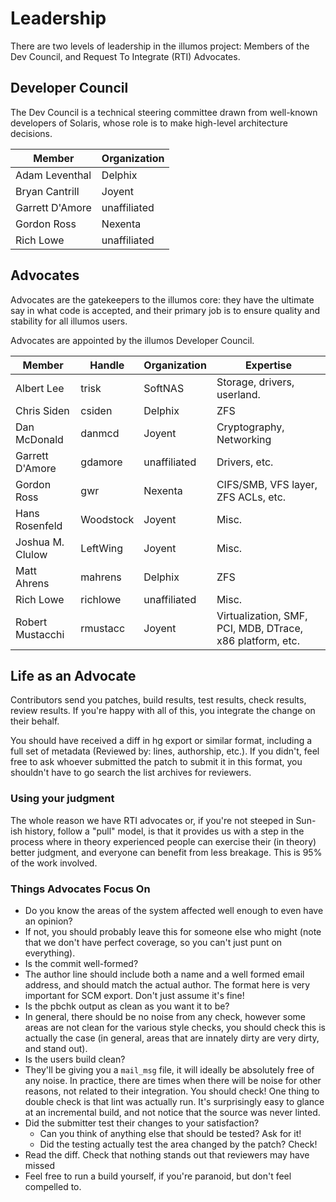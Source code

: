 # Leadership

There are two levels of leadership in the illumos project: Members of the Dev
Council, and Request To Integrate (RTI) Advocates.

## Developer Council

The Dev Council is a technical steering committee drawn from well-known
developers of Solaris, whose role is to make high-level architecture decisions.

| Member          | Organization |
| --------------- | ------------ |
| Adam Leventhal  | Delphix      |
| Bryan Cantrill  | Joyent       |
| Garrett D'Amore | unaffiliated |
| Gordon Ross     | Nexenta      |
| Rich Lowe       | unaffiliated |

## Advocates

Advocates are the gatekeepers to the illumos core: they have the ultimate say
in what code is accepted, and their primary job is to ensure quality and
stability for all illumos users.

Advocates are appointed by the illumos Developer Council.

| Member            | Handle     | Organization | Expertise |
| ----------------- | ---------- | ------------ | --------- |
| Albert Lee        | trisk      | SoftNAS      | Storage, drivers, userland. |
| Chris Siden       | csiden     | Delphix      | ZFS |
| Dan McDonald      | danmcd     | Joyent       | Cryptography, Networking |
| Garrett D'Amore   | gdamore    | unaffiliated | Drivers, etc. |
| Gordon Ross       | gwr        | Nexenta      | CIFS/SMB, VFS layer, ZFS ACLs, etc. |
| Hans Rosenfeld    | Woodstock  | Joyent       | Misc. |
| Joshua M. Clulow  | LeftWing   | Joyent       | Misc. |
| Matt Ahrens       | mahrens    | Delphix      | ZFS |
| Rich Lowe         | richlowe   | unaffiliated | Misc. |
| Robert Mustacchi  | rmustacc   | Joyent       | Virtualization, SMF, PCI, MDB, DTrace, x86 platform, etc. |

## Life as an Advocate

Contributors send you patches, build results, test results, check results,
review results. If you're happy with all of this, you integrate the change on
their behalf.

You should have received a diff in hg export or similar format, including a
full set of metadata (Reviewed by: lines, authorship, etc.). If you didn't,
feel free to ask whoever submitted the patch to submit it in this format, you
shouldn't have to go search the list archives for reviewers.

### Using your judgment

The whole reason we have RTI advocates or, if you're not steeped in Sun-ish
history, follow a "pull" model, is that it provides us with a step in the
process where in theory experienced people can exercise their (in theory)
better judgment, and everyone can benefit from less breakage. This is 95% of
the work involved.

### Things Advocates Focus On

* Do you know the areas of the system affected well enough to even have an opinion?
* If not, you should probably leave this for someone else who might (note that we don't have perfect coverage, so you can't just punt on everything).
* Is the commit well-formed?
* The author line should include both a name and a well formed email address, and should match the actual author. The format here is very important for SCM export. Don't just assume it's fine!
* Is the pbchk output as clean as you want it to be?
* In general, there should be no noise from any check, however some areas are not clean for the various style checks, you should check this is actually the case (in general, areas that are innately dirty are very dirty, and stand out).
* Is the users build clean?
* They'll be giving you a `mail_msg` file, it will ideally be absolutely free of any noise. In practice, there are times when there will be noise for other reasons, not related to their integration. You should check! One thing to double check is that lint was actually run. It's surprisingly easy to glance at an incremental build, and not notice that the source was never linted.
* Did the submitter test their changes to your satisfaction?
  * Can you think of anything else that should be tested? Ask for it!
  * Did the testing actually test the area changed by the patch? Check!
* Read the diff. Check that nothing stands out that reviewers may have missed
* Feel free to run a build yourself, if you're paranoid, but don't feel compelled to.
